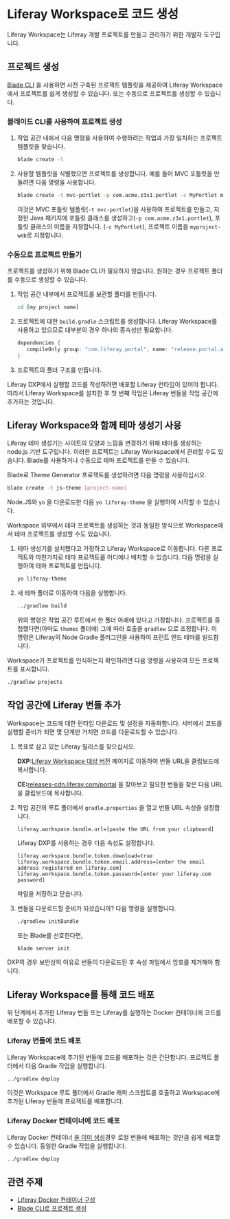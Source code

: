 # Liferay Workspace로 코드 생성

Liferay Workspace는 Liferay 개발 프로젝트를 만들고 관리하기 위한 개발자 도구입니다.

## 프로젝트 생성

[Blade CLI](../blade-cli/installing-and-updating-blade-cli.md) 을 사용하면 사전 구축된 프로젝트 템플릿을 제공하여 Liferay Workspace에서 프로젝트를 쉽게 생성할 수 있습니다. 또는 수동으로 프로젝트를 생성할 수 있습니다.

### 블레이드 CLI를 사용하여 프로젝트 생성

1. 작업 공간 내에서 다음 명령을 사용하여 수행하려는 작업과 가장 일치하는 프로젝트 템플릿을 찾습니다.

   ```bash
   blade create -l
   ```

1. 사용할 템플릿을 식별했으면 프로젝트를 생성합니다. 예를 들어 MVC 포틀릿을 만들려면 다음 명령을 사용합니다.

   ```bash
   blade create -t mvc-portlet -p com.acme.z3x1.portlet -c MyPortlet myproject-web
   ```

   이것은 MVC 포틀릿 템플릿(`-t mvc-portlet`)을 사용하여 프로젝트를 만들고, 지정한 Java 패키지에 포틀릿 클래스를 생성하고(`-p com.acme.z3x1.portlet`), 포틀릿 클래스의 이름을 지정합니다. (`-c MyPortlet`), 프로젝트 이름을 `myproject-web`로 지정합니다.

### 수동으로 프로젝트 만들기

프로젝트를 생성하기 위해 Blade CLI가 필요하지 않습니다. 원하는 경우 프로젝트 폴더를 수동으로 생성할 수 있습니다.

1. 작업 공간 내부에서 프로젝트를 보관할 폴더를 만듭니다.

   ```bash
   cd [my project name]
   ```

1. 프로젝트에 대한 `build.gradle` 스크립트를 생성합니다. Liferay Workspace를 사용하고 있으므로 대부분의 경우 하나의 종속성만 필요합니다.

   ```groovy
   dependencies {
      compileOnly group: "com.liferay.portal", name: "release.portal.api"
   }
   ```

1. 프로젝트의 폴더 구조를 만듭니다.

Liferay DXP에서 실행할 코드를 작성하려면 배포할 Liferay 런타임이 있어야 합니다. 따라서 Liferay Workspace를 설치한 후 첫 번째 작업은 Liferay 번들을 작업 공간에 추가하는 것입니다.

## Liferay Workspace와 함께 테마 생성기 사용

Liferay 테마 생성기는 사이트의 모양과 느낌을 변경하기 위해 테마를 생성하는 node.js 기반 도구입니다. 이러한 프로젝트는 Liferay Workspace에서 관리할 수도 있습니다. Blade를 사용하거나 수동으로 테마 프로젝트를 만들 수 있습니다.

Blade로 Theme Generator 프로젝트를 생성하려면 다음 명령을 사용하십시오.

```bash
blade create -t js-theme [project-name]
```

Node.JS와 `yo` 을 다운로드한 다음 `yo liferay-theme` 을 실행하여 시작할 수 있습니다.

Workspace 외부에서 테마 프로젝트를 생성하는 것과 동일한 방식으로 Workspace에서 테마 프로젝트를 생성할 수도 있습니다.

1. 테마 생성기를 설치했다고 가정하고 Liferay Workspace로 이동합니다. 다른 프로젝트와 마찬가지로 테마 프로젝트를 어디에나 배치할 수 있습니다. 다음 명령을 실행하여 테마 프로젝트를 만듭니다.

   ```bash
   yo liferay-theme
   ```

1. 새 테마 폴더로 이동하여 다음을 실행합니다.

   ```bash
   ../gradlew build
   ```

   위의 명령은 작업 공간 루트에서 한 폴더 아래에 있다고 가정합니다. 프로젝트를 중첩했다면(아마도 `themes` 폴더에) 그에 따라 호출을 `gradlew` 으로 조정합니다. 이 명령은 Liferay의 Node Gradle 플러그인을 사용하여 프런트 엔드 테마를 빌드합니다.

Workspace가 프로젝트를 인식하는지 확인하려면 다음 명령을 사용하여 모든 프로젝트를 표시합니다.

```bash
./gradlew projects
```

## 작업 공간에 Liferay 번들 추가

Workspace는 코드에 대한 런타임 다운로드 및 설정을 자동화합니다. 서버에서 코드를 실행할 준비가 되면 몇 단계만 거치면 코드를 다운로드할 수 있습니다.

1. 목표로 삼고 있는 Liferay 릴리스를 찾으십시오.

   **DXP:**[Liferay Workspace 대상 버전](https://help.liferay.com/hc/ko/articles/360041818312) 페이지로 이동하여 번들 URL을 클립보드에 복사합니다.

   **CE:**[releases-cdn.liferay.com/portal](https://releases-cdn.liferay.com/portal) 을 찾아보고 필요한 번들을 찾은 다음 URL을 클립보드에 복사합니다.

1. 작업 공간의 루트 폴더에서 `gradle.properties` 을 열고 번들 URL 속성을 설정합니다.

   ```properties
   liferay.workspace.bundle.url=[paste the URL from your clipboard]
   ```

   Liferay DXP를 사용하는 경우 다음 속성도 설정합니다.

   ```properties
   liferay.workspace.bundle.token.download=true
   liferay.workspace.bundle.token.email.address=[enter the email address registered on liferay.com]
   liferay.workspace.bundle.token.password=[enter your liferay.com password]
   ```

   파일을 저장하고 닫습니다.

1. 번들을 다운로드할 준비가 되셨습니까? 다음 명령을 실행합니다.

   ```bash
   ./gradlew initBundle
   ```

   또는 Blade를 선호한다면,

   ```bash
   blade server init
   ```

DXP의 경우 보안상의 이유로 번들이 다운로드된 후 속성 파일에서 암호를 제거해야 합니다.

## Liferay Workspace를 통해 코드 배포

위 단계에서 추가한 Liferay 번들 또는 Liferay를 실행하는 Docker 컨테이너에 코드를 배포할 수 있습니다.

### Liferay 번들에 코드 배포

Liferay Workspace에 추가된 번들에 코드를 배포하는 것은 간단합니다. 프로젝트 폴더에서 다음 Gradle 작업을 실행합니다.

```bash
../gradlew deploy
```

이것은 Workspace 루트 폴더에서 Gradle 래퍼 스크립트를 호출하고 Workspace에 추가된 Liferay 번들에 프로젝트를 배포합니다.

### Liferay Docker 컨테이너에 코드 배포

Liferay Docker 컨테이너 [을 이미 생성](./configuring-a-liferay-docker-container.md)경우 로컬 번들에 배포하는 것만큼 쉽게 배포할 수 있습니다. 동일한 Gradle 작업을 실행합니다.

```bash
../gradlew deploy
```

## 관련 주제

* [Liferay Docker 컨테이너 구성](./configuring-a-liferay-docker-container.md)
* [Blade CLI로 프로젝트 생성](../blade-cli/generating-projects-with-blade-cli.md)
